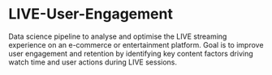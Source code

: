 # LIVE-User-Engagement
Data science pipeline to analyse and optimise the LIVE streaming experience on an e-commerce or entertainment platform. Goal is to improve user engagement and retention by identifying key content factors driving watch time and user actions during LIVE sessions.
